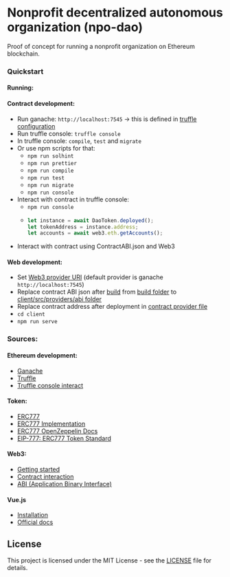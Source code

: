 # Nonprofit decentralized autonomous organization (npo-dao)

Proof of concept for running a nonprofit organization on Ethereum blockchain.

### Quickstart

#### Running:

#### Contract development:

- Run ganache: `http://localhost:7545` -> this is defined in [truffle configuration](ethereum/truffle-config.js)
- Run truffle console: `truffle console`
- In truffle console: `compile`, `test` and `migrate`
- Or use npm scripts for that:
  - `npm run solhint`
  - `npm run prettier`
  - `npm run compile`
  - `npm run test`
  - `npm run migrate`
  - `npm run console`
- Interact with contract in truffle console:
  - `npm run console`
  - ```javascript
    let instance = await DaoToken.deployed();
    let tokenAddress = instance.address;
    let accounts = await web3.eth.getAccounts();
    ```
- Interact with contract using ContractABI.json and Web3

#### Web development:

- Set [Web3 provider URI](client/src/providers/web3.js) (default provider is ganache `http://localhost:7545`)
- Replace contract ABI json after [build](#contract-development) from [build folder](ethereum/) to [client/src/providers/abi folder](client/src/providers/abi)
- Replace contract address after deployment in [contract provider file](client/src/providers)
- `cd client`
- `npm run serve`

### Sources:

#### Ethereum development:

- [Ganache](https://www.trufflesuite.com/ganache)
- [Truffle](https://www.trufflesuite.com/docs/truffle/quickstart)
- [Truffle console interact](https://www.trufflesuite.com/docs/truffle/getting-started/interacting-with-your-contracts)

#### Token:

- [ERC777](https://www.erc777.org/)
- [ERC777 Implementation](https://github.com/0xjac/ERC777)
- [ERC777 OpenZeppelin Docs](https://docs.openzeppelin.com/contracts/2.x/api/token/erc777#ERC777)
- [EIP-777: ERC777 Token Standard](https://eips.ethereum.org/EIPS/eip-777)

#### Web3:

- [Getting started](https://web3js.readthedocs.io/en/v1.2.1/getting-started.html)
- [Contract interaction](https://web3js.readthedocs.io/en/v1.2.1/web3-eth-contract.html)
- [ABI (Application Binary Interface)](https://web3js.readthedocs.io/en/v1.2.11/web3-eth-abi.html)

#### Vue.js

- [Installation](https://cli.vuejs.org/guide/installation.html)
- [Official docs](https://vuejs.org/v2/guide/installation.html)

## License

This project is licensed under the MIT License - see the [LICENSE](LICENSE) file for details.
